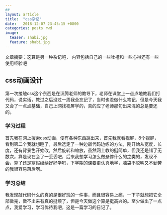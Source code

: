 ```yaml
---
## 
layout: article
title:  "css杂记"
date:   2018-12-07 23:45:15 +0800
categories: posts rwd
image:
  teaser: shabi.jpg
  feature: shabi.jpg
--- 
```

文章摘要：这算是另一种杂记吧， 内容包括自己的一些吐槽和一些心得还有一些使用经验吧
## css动画设计
第一次接触css这个东西是在汉腾老师的教导下，老师在课堂上一点点地教我们打代码，说实话，教过之后没过一周我全忘记了，当时也没做什么笔记，但是今天我又会了一点点基础，自己上网找视屏学的，真的应了老师那句出来混的总是要还的。
### 学习过程
首先我在网上搜索css动画，便有各种东西跳出来，首先我就看视屏，8个视屏，看到第二个我就想睡了，最后选定了一种边敲代码边练的方法，刚开始从宽度，长度，还有背景色开始改，然后旋转和缩放，虽然网上教的挺简单，但我还是错了无数次，算是现在会了一丢丢吧，后来我想学习怎么做悬停什么的之类的，发现不会，算了还是寒假继续好好学吧，下学期的课要更认真地学，脑袋不聪明又不勤劳的我很容易落后啊。
### 学习总结
我发现敲代码什么的真的是很好玩的一件事，而且很容易上瘾，一下子就想把它全部做完，做不出来有真的挺烦了，但是今天做这个算是挺高兴的。至少做出了一点点，我爱学习，学习优待我吧，这是一篇学习的日记了。
